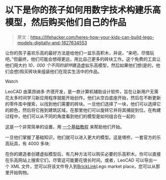 # 以下是你的孩子如何用数字技术构建乐高模型，然后购买他们自己的作品

> 原文：<https://lifehacker.com/heres-how-your-kids-can-build-lego-models-digitally-and-1827634553>

让你的孩子喜欢乐高的最好方法是给他们一盆乐高积木，并说，“来吧，尽情玩吧。”但最终，他们可能会想得更远，用比自己更多的砖块工作。这个免费的工具让他们用大约 *10，000 个不同的部件*建造虚拟乐高模型，然后如果他们想(是的，他们会想)购买砖块来组装他们在现实生活中的作品。

Watch

LeoCAD 由莱昂纳多·齐德开发，是一款计算机辅助设计软件，旨在让新用户无需花太多时间学习新应用程序就能开始创作。他们从空白底座开始，然后在不断更新的零件库中搜索，以找到他们需要的砖块。一旦他们选择了一块，他们可以选择它的颜色，然后将它拖到建筑区域，在那里他们可以旋转它并将其捕捉到位。在构建过程中，他们可以从不同的角度看到他们的模型是如何组合在一起的:

这是一个非常简单的设置，用 [一个基础教程](https://www.leocad.org/docs/tutorial1.html) 来帮助他们开始。

一旦他们掌握了基础知识，他们就可以进入更大的模型。这是塔桥，一套官方的乐高玩具，有 4000 多块:

在你的建造者创建虚拟模型后，有几种方法可以购买必要的乐高积木。你可以直接在乐高网站上搜索它们，尽管这可能要花很长时间。或者，LeoCAD 可以导出一个 XML 文件，您可以将该文件导入到[BrickLink](https://www.bricklink.com/v2/main.page)Lego market place，您可以从那里开始购物。